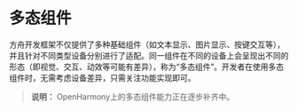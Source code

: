 # 多态组件


方舟开发框架不仅提供了多种基础组件（如文本显示、图片显示、按键交互等），并且针对不同类型设备分别进行了适配。同一组件在不同的设备上会呈现出不同的形态（即视觉、交互、动效等可能有差异），称为“多态组件”。开发者在使用多态组件时，无需考虑设备差异，只需关注功能实现即可。


> **说明：**
> OpenHarmony上的多态组件能力正在逐步补齐中。
